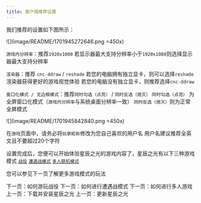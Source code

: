 ```yaml
---
title: 客户端推荐设置
---
```


我们推荐的设置如下图所示：

![](image/README/1701945272646.png =450x)

`游戏内分辨率`：推荐`1920x1080`
若显示器最大支持分辨率小于`1920x1080`则选择显示器最大支持分辨率

`渲染器`：推荐 `cnc-ddraw` / `reshade`
若您的电脑拥有独立显卡，则可以选择`reshade`渲染器获得更好的游戏视觉体验
若您的电脑没有独立显卡，则推荐选择`cnc-ddraw`

`窗口化模式 / 无边框模式`：推荐`同时勾选（点亮）` / `同时反选（熄灭）`
`同时勾选（点亮）` 为全屏窗口化模式（`游戏内分辨率`与系统桌面分辨率一致）
`同时反选（熄灭）`则为正常全屏模式

![](image/README/1701945842840.png =450x)

在`游戏`页面中，请务必将`玩家昵称`修改为您自己喜欢的用户名
用户名建议推荐全英文且不要超过20个字符

设置完成后，您便可以开始体验星辰之光的游戏内容了，星辰之光有以下三种游戏模式
[`战役`](./PlayMission.md)
[`遭遇战模式`](./PlaySkirmish.md)
[`多人联机模式`](./PlayOnline.md)

您可以参见下一页了解更多游戏模式的玩法

<GuideButton to="/QuickStart/PlayMission">下一页：如何游玩战役</GuideButton>
<GuideButton to="/QuickStart/PlaySkirmish">下一页：如何进行遭遇战模式</GuideButton>
<GuideButton to="/QuickStart/PlayOnline">下一页：如何进行多人游戏</GuideButton>
<GuideButton to="/QuickStart/DownloadES">上一页：下载并安装星辰之光</GuideButton>
<GuideButton to="/QuickStart/UpdateES">上一页：更新星辰之光</GuideButton>

